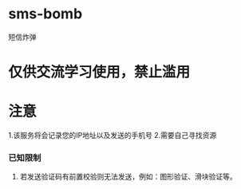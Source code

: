 # sms-bomb
短信炸弹
# 仅供交流学习使用，禁止滥用
# 注意
1.该服务将会记录您的IP地址以及发送的手机号
2.需要自己寻找资源
### 已知限制
1. 若发送验证码有前置校验则无法发送，例如：图形验证、滑块验证等。
